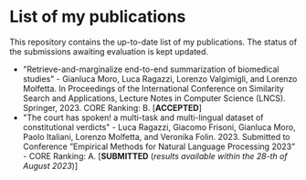# List of my publications
This repository contains the up-to-date list of my publications. The status of the submissions awaiting evaluation is kept updated. 


- "Retrieve-and-marginalize end-to-end summarization of biomedical studies" - Gianluca Moro, Luca Ragazzi, Lorenzo Valgimigli, and Lorenzo Molfetta. In Proceedings of the International Conference on Similarity Search and Applications, Lecture Notes in Computer Science (LNCS). Springer, 2023. CORE Ranking: B. [__ACCEPTED__]
- "The court has spoken! a multi-task and
multi-lingual dataset of constitutional verdicts" - Luca Ragazzi, Giacomo Frisoni, Gianluca Moro, Paolo Italiani, Lorenzo Molfetta, and Veronika Folin. 2023. Submitted to Conference ”Empirical Methods for Natural Language Processing 2023” - CORE Ranking: A. [__SUBMITTED__ (_results available within the 28-th of August 2023_)]

